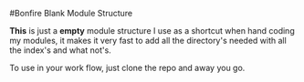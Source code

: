 #Bonfire Blank Module Structure

**This** is just a **empty** module structure I use as a shortcut when hand coding my modules,  it makes it very fast to add all the directory's needed with all the index's and what not's.

To use in your work flow, just clone the repo and away you go.
